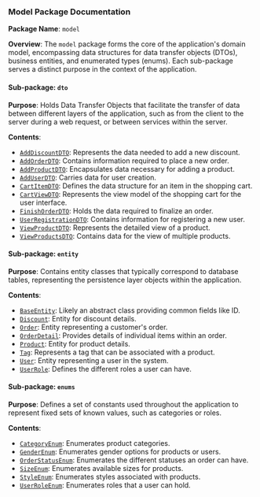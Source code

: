### Model Package Documentation

**Package Name**: `model`

**Overview**: The `model` package forms the core of the application's domain model, encompassing data structures for data transfer objects (DTOs), business entities, and enumerated types (enums). Each sub-package serves a distinct purpose in the context of the application.

#### Sub-package: `dto`

**Purpose**: Holds Data Transfer Objects that facilitate the transfer of data between different layers of the application, such as from the client to the server during a web request, or between services within the server.

**Contents**:

- [`AddDiscountDTO`](model/Dtos/AddDiscountDTO.java.md): Represents the data needed to add a new discount.
- [`AddOrderDTO`](model/Dtos/AddOrderDTO.java.md): Contains information required to place a new order.
- [`AddProductDTO`](model/Dtos/AddProductDTO.java.md): Encapsulates data necessary for adding a product.
- [`AddUserDTO`](model/Dtos/AddUserDTO.java.md): Carries data for user creation.
- [`CartItemDTO`](model/Dtos/CartItemDTO.java.md): Defines the data structure for an item in the shopping cart.
- [`CartViewDTO`](model/Dtos/CartViewDTO.java.md): Represents the view model of the shopping cart for the user interface.
- [`FinishOrderDTO`](model/Dtos/FinishOrderDTO.java.md): Holds the data required to finalize an order.
- [`UserRegistrationDTO`](model/Dtos/UserRegistrationDTO.java.md): Contains information for registering a new user.
- [`ViewProductDTO`](model/Dtos/ViewProductDTO.java.md): Represents the detailed view of a product.
- [`ViewProductsDTO`](model/Dtos/ViewProductsDTO.java.md): Contains data for the view of multiple products.

#### Sub-package: `entity`

**Purpose**: Contains entity classes that typically correspond to database tables, representing the persistence layer objects within the application.

**Contents**:

- [`BaseEntity`](model/Entities/BaseEntity.java.md): Likely an abstract class providing common fields like ID.
- [`Discount`](model/Entities/Discount.java.md): Entity for discount details.
- [`Order`](model/Entities/Order.java.md): Entity representing a customer's order.
- [`OrderDetail`](model/Entities/OrderDetail.java.md): Provides details of individual items within an order.
- [`Product`](model/Entities/Product.java.md): Entity for product details.
- [`Tag`](model/Entities/Tag.java.md): Represents a tag that can be associated with a product.
- [`User`](model/Entities/User.java.md): Entity representing a user in the system.
- [`UserRole`](model/Entities/UserRole.java.md): Defines the different roles a user can have.

#### Sub-package: `enums`

**Purpose**: Defines a set of constants used throughout the application to represent fixed sets of known values, such as categories or roles.

**Contents**:

- [`CategoryEnum`](model/Enums/CategoryEnum.java.md): Enumerates product categories.
- [`GenderEnum`](model/Enums/GenderEnum.java.md): Enumerates gender options for products or users.
- [`OrderStatusEnum`](model/Enums/OrderStatusEnum.java.md): Enumerates the different statuses an order can have.
- [`SizeEnum`](model/Enums/SizeEnum.java.md): Enumerates available sizes for products.
- [`StyleEnum`](model/Enums/StyleEnum.java.md): Enumerates styles associated with products.
- [`UserRoleEnum`](model/Enums/UserRoleEnum.java.md): Enumerates roles that a user can hold.
